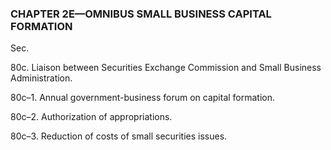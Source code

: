 ### **CHAPTER 2E—OMNIBUS SMALL BUSINESS CAPITAL FORMATION** ###

Sec.

80c. Liaison between Securities Exchange Commission and Small Business Administration.

80c–1. Annual government-business forum on capital formation.

80c–2. Authorization of appropriations.

80c–3. Reduction of costs of small securities issues.